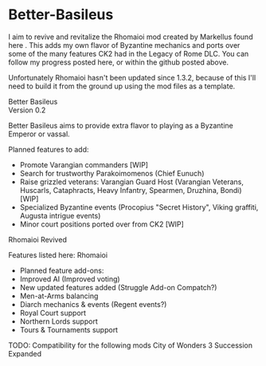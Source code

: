 # Better-Basileus
I aim to revive and revitalize the Rhomaioi mod created by Markellus found here . This adds my own flavor of Byzantine mechanics and ports over some of the many features CK2 had in the Legacy of Rome DLC. You can follow my progress posted here, or within the github posted above.

Unfortunately Rhomaioi hasn't been updated since 1.3.2, because of this I'll need to build it from the ground up using the mod files as a template.

Better Basileus\
Version 0.2

Better Basileus aims to provide extra flavor to playing as a Byzantine Emperor or vassal.

Planned features to add:
* Promote Varangian commanders [WIP]
* Search for trustworthy Parakoimomenos (Chief Eunuch)
* Raise grizzled veterans: Varangian Guard Host (Varangian Veterans, Huscarls, Cataphracts, Heavy Infantry, Spearmen, Druzhina, Bondi) [WIP]
* Specialized Byzantine events (Procopius "Secret History", Viking graffiti, Augusta intrigue events)
* Minor court positions ported over from CK2 [WIP]

Rhomaioi Revived

Features listed here: Rhomaioi

* Planned feature add-ons:
* Improved AI (Improved voting)
* New updated features added (Struggle Add-on Compatch?)
* Men-at-Arms balancing
* Diarch mechanics & events (Regent events?)
* Royal Court support
* Northern Lords support
* Tours & Tournaments support

TODO: Compatibility for the following mods
City of Wonders 3
Succession Expanded
